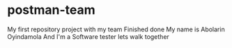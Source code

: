 # postman-team
My first repository project with my team
Finished 
done
My name is Abolarin Oyindamola And I'm a Software tester
lets walk together
